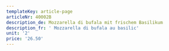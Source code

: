 ```yaml
---
templateKey: article-page
articleNr: 40002B
description_de: Mozzarella di bufala mit frischem Basilikum
description_fr: ' Mozzarella di bufala au basilic'
unit: '2'
price: '26.50'
---
```


